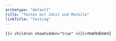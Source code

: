 ```yaml
---
archetype: "default"
title: "Testen mit JUnit und Mockito"
linkTitle: "Testing"
---
```



`{{< children showhidden="true" >}}`{=markdown}
